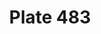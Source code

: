 ---
pid: '483'
an: '11'
title: Plate 483
rev_year: 
_date: juillet 1803?
caption: Capote d’Organdie, piquée.
translation: Stitched organdy coat.
student: Emily Cormack
keywords: "[ Organdie ]"
permalink: /plates/483
layout: plate-page
---